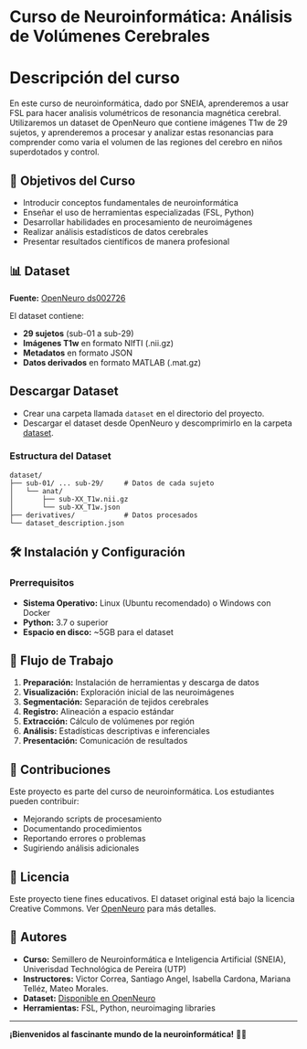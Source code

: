 # Curso de Neuroinformática: Análisis de Volúmenes Cerebrales

# Descripción del curso

En este curso de neuroinformática, dado por SNEIA, aprenderemos a usar FSL para hacer analisis volumétricos de resonancia magnética cerebral. Utilizaremos un dataset de OpenNeuro que contiene imágenes T1w de 29 sujetos, y aprenderemos a procesar y analizar estas resonancias para comprender como varia el volumen de las regiones del cerebro en niños superdotados y control.

## 🎯 Objetivos del Curso

- Introducir conceptos fundamentales de neuroinformática
- Enseñar el uso de herramientas especializadas (FSL, Python)
- Desarrollar habilidades en procesamiento de neuroimágenes
- Realizar análisis estadísticos de datos cerebrales
- Presentar resultados científicos de manera profesional

## 📊 Dataset

**Fuente:** [OpenNeuro ds002726](https://openneuro.org/datasets/ds002726/versions/1.0.1/)

El dataset contiene:
- **29 sujetos** (sub-01 a sub-29)
- **Imágenes T1w** en formato NIfTI (.nii.gz)
- **Metadatos** en formato JSON
- **Datos derivados** en formato MATLAB (.mat.gz)

## Descargar Dataset

- Crear una carpeta llamada `dataset` en el directorio del proyecto.
- Descargar el dataset desde OpenNeuro y descomprimirlo en la carpeta [dataset](https://openneuro.org/datasets/ds002726/versions/1.0.1/).

### Estructura del Dataset
```
dataset/
├── sub-01/ ... sub-29/     # Datos de cada sujeto
│   └── anat/
│       ├── sub-XX_T1w.nii.gz
│       └── sub-XX_T1w.json
├── derivatives/            # Datos procesados
└── dataset_description.json
```

## 🛠️ Instalación y Configuración

### Prerrequisitos
- **Sistema Operativo:** Linux (Ubuntu recomendado) o Windows con Docker
- **Python:** 3.7 o superior
- **Espacio en disco:** ~5GB para el dataset

## 🚀 Flujo de Trabajo

1. **Preparación:** Instalación de herramientas y descarga de datos
2. **Visualización:** Exploración inicial de las neuroimágenes
3. **Segmentación:** Separación de tejidos cerebrales
4. **Registro:** Alineación a espacio estándar
5. **Extracción:** Cálculo de volúmenes por región
6. **Análisis:** Estadísticas descriptivas e inferenciales
7. **Presentación:** Comunicación de resultados

## 🤝 Contribuciones

Este proyecto es parte del curso de neuroinformática. Los estudiantes pueden contribuir:
- Mejorando scripts de procesamiento
- Documentando procedimientos
- Reportando errores o problemas
- Sugiriendo análisis adicionales

## 📝 Licencia

Este proyecto tiene fines educativos. El dataset original está bajo la licencia Creative Commons. Ver [OpenNeuro](https://openneuro.org/datasets/ds002726) para más detalles.

## 👥 Autores

- **Curso:** Semillero de Neuroinformática e Inteligencia Artificial (SNEIA), Univerisdad Technológica de Pereira (UTP) 
- **Instructores:** Victor Correa, Santiago Angel, Isabella Cardona, Mariana Telléz, Mateo Morales.
- **Dataset:** [Disponible en OpenNeuro](https://openneuro.org/datasets/ds002726/)
- **Herramientas:** FSL, Python, neuroimaging libraries

---

**¡Bienvenidos al fascinante mundo de la neuroinformática!** 🧠✨